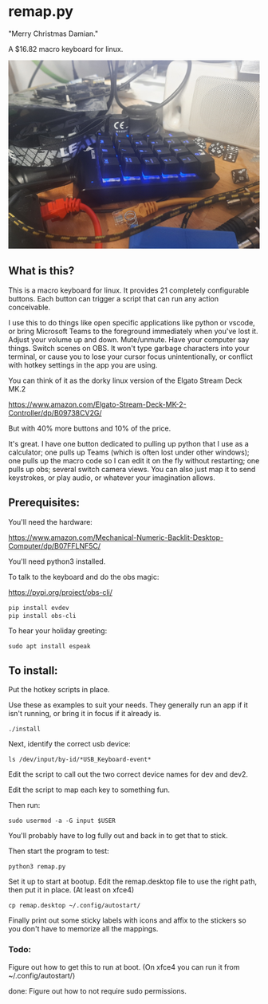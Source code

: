 # remap.py

"Merry Christmas Damian."

A $16.82 macro keyboard for linux.

![numeric keypad sideways on a desk](remap.jpg)


## What is this?

This is a macro keyboard for linux. It provides 21 completely configurable buttons. Each button can trigger a script that can run any action conceivable.

I use this to do things like open specific applications like python or vscode, or bring Microsoft Teams to the foreground immediately when you've lost it. Adjust your volume up and down. Mute/unmute. Have your computer say things. Switch scenes on OBS. It won't type garbage characters into your terminal, or cause you to lose your cursor focus unintentionally, or conflict with hotkey settings in the app you are using.

You can think of it as the dorky linux version of the Elgato Stream Deck MK.2

https://www.amazon.com/Elgato-Stream-Deck-MK-2-Controller/dp/B09738CV2G/

But with 40% more buttons and 10% of the price.

It's great. I have one button dedicated to pulling up python that I use as a calculator; one pulls up Teams (which is often lost under other windows); one pulls up the macro code so I can edit it on the fly without restarting; one pulls up obs; several switch camera views. You can also just map it to send keystrokes, or play audio, or whatever your imagination allows.


## Prerequisites:

You'll need the hardware:

https://www.amazon.com/Mechanical-Numeric-Backlit-Desktop-Computer/dp/B07FFLNF5C/

You'll need python3 installed.

To talk to the keyboard and do the obs magic:

https://pypi.org/project/obs-cli/

```
pip install evdev
pip install obs-cli
```

To hear your holiday greeting:

```
sudo apt install espeak
```


## To install:

Put the hotkey scripts in place.

Use these as examples to suit your needs. They generally run an app if it isn't running, or bring it in focus if it already is.

```
./install
```

Next, identify the correct usb device:

```
ls /dev/input/by-id/*USB_Keyboard-event*
```

Edit the script to call out the two correct device names for dev and dev2.

Edit the script to map each key to something fun.

Then run: 

```
sudo usermod -a -G input $USER
```

You'll probably have to log fully out and back in to get that to stick.

Then start the program to test:

```
python3 remap.py
```

Set it up to start at bootup. Edit the remap.desktop file to use the right path, then put it in place. (At least on xfce4)

```
cp remap.desktop ~/.config/autostart/
```

Finally print out some sticky labels with icons and affix to the stickers so you don't have to memorize all the mappings.

### Todo:

Figure out how to get this to run at boot. (On xfce4 you can run it from ~/.config/autostart/)

done: Figure out how to not require sudo permissions.

